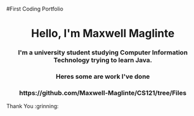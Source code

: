 #First Coding Portfolio
<h1 align="center"> Hello, I'm Maxwell Maglinte</h1>
<h3 align="center"> I'm a university student studying Computer Information Technology trying to learn Java. </h3>
<h3 align="center"> Heres some are work I've done </h3>
<h3 align="center"> https://github.com/Maxwell-Maglinte/CS121/tree/Files </h3>
Thank You :grinning:


